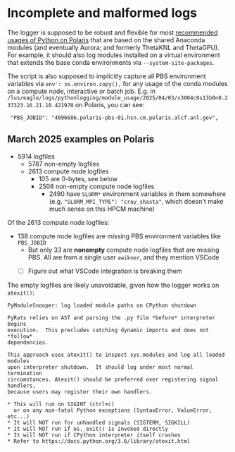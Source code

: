 # Incomplete and malformed logs

The logger is supposed to be robust and flexible for most [recommended usages of Python on Polaris](https://docs.alcf.anl.gov/polaris/data-science/python/) that are based on the shared Anaconda modules (and eventually Aurora; and formerly ThetaKNL and ThetaGPU). For example, it should also log modules installed on a virtual environment that extends the base conda environments via `--system-site-packages`.

The script is also supposed to implicitly capture all PBS environment variables via `env': os.environ.copy(),` for any usage of the conda modules on a compute node, interactive or batch job.
E.g. in `/lus/eagle/logs/pythonlogging/module_usage/2025/04/03/x3004c0s13b0n0.237323.16.21.10.421970` on Polaris, you can see:
```text
 "PBS_JOBID": "4096686.polaris-pbs-01.hsn.cm.polaris.alcf.anl.gov",
 ```

## March 2025 examples on Polaris

- 5914 logfiles
  - 5787 non-empty logfiles
  - 2613 compute node logfiles
	- 105 are 0-bytes, see below
	- 2508 non-empty compute node logfiles
		- 2490 have `SLURM*` environment variables in them somewhere (e.g. `"SLURM_MPI_TYPE": "cray_shasta"`, which doesn't make much sense on this HPCM machine)
		
Of the 2613 compute node logfiles:		
- 138 compute node logfiles are missing PBS environment variables like `PBS_JOBID`
  - But only 33 are **nonempty** compute node logfiles that are missing PBS. All are from a single user `awikner`, and they mention VSCode
  - [ ] Figure out what VSCode integration is breaking them


The empty logfiles are likely unavoidable, given how the logger works on `atexit()`:
```
PyModuleSnooper: log loaded module paths on CPython shutdown

PyRats relies on AST and parsing the .py file *before* interpreter begins
execution.  This precludes catching dynamic imports and does not *follow*
dependencies.

This approach uses atexit() to inspect sys.modules and log all loaded modules
upon interpreter shutdown.  It should log under most normal termination
circumstances. Atexit() should be preferred over registering signal handlers,
because users may register their own handlers.

* This will run on SIGINT (ctrl+c)
  or on any non-fatal Python exceptions (SyntaxError, ValueError, etc...)
* It will NOT run for unhandled signals (SIGTERM, SIGKILL)
* It will NOT run if os._exit() is invoked directly
* It will NOT run if CPython interpreter itself crashes
* Refer to https://docs.python.org/3.6/library/atexit.html
```
